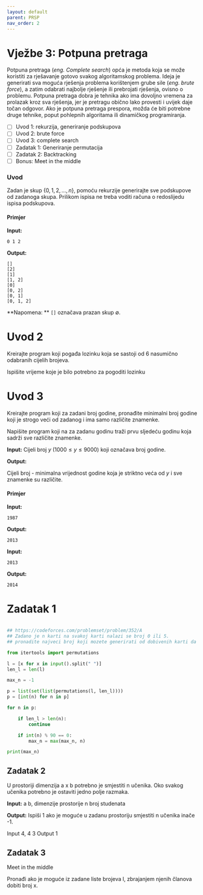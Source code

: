 ```yaml
---
layout: default
parent: PRSP
nav_order: 2
---
```


# Vježbe 3: Potpuna pretraga

Potpuna pretraga (*eng. Complete search*) opća je metoda koja se može koristiti za rješavanje gotovo svakog algoritamskog problema. Ideja je generirati sva moguća rješenja problema korištenjem grube sile (*eng. brute force*), a zatim odabrati najbolje rješenje ili prebrojati rješenja, ovisno o problemu.
Potpuna pretraga dobra je tehnika ako ima dovoljno vremena za prolazak kroz sva rješenja, jer je pretragu obično lako provesti i uvijek daje točan odgovor. Ako je potpuna pretraga prespora, možda će biti potrebne druge tehnike, poput pohlepnih algoritama ili dinamičkog programiranja.

- [ ] Uvod 1: rekurzija, generiranje podskupova
- [ ] Uvod 2: brute force
- [ ] Uvod 3: complete search
- [ ] Zadatak 1: Generiranje permutacija
- [ ] Zadatak 2: Backtracking
- [ ] Bonus: Meet in the middle

### Uvod

Zadan je skup $\{0, 1, 2, ..., n\}$, pomoću rekurzije generirajte sve podskupove od zadanoga skupa.
Prilikom ispisa ne treba voditi računa o redoslijedu ispisa podskupova.

#### Primjer

**Input:**
```
0 1 2
```

**Output:**
```
[]
[2]
[1]
[1, 2]
[0]
[0, 2]
[0, 1]
[0, 1, 2]
```

**Napomena: ** `[]` označava prazan skup $\emptyset$.

# Uvod 2

Kreirajte program koji pogađa lozinku koja se sastoji od 6 nasumično odabranih cijelih brojeva.

Ispišite vrijeme koje je bilo potrebno za pogoditi lozinku

# Uvod 3

Kreirajte program koji za zadani broj godine, pronađite minimalni broj godine koji je strogo veći od zadanog i ima samo različite znamenke.

Napišite program koji na za zadanu godinu traži prvu sljedeću godinu koja sadrži sve različite znamenke.


**Input:**
Cijeli broj $y$ $(1000 ≤ y ≤ 9000)$ koji označava broj godine.

**Output:**

Cijeli broj - minimalna vrijednost godine koja je striktno veća od $y$ i sve znamenke su različite.

#### Primjer

**Input:**
```
1987
```
**Output:**
```
2013
```

**Input:**
```
2013
```
**Output:**
```
2014
```

# Zadatak 1

``` python

## https://codeforces.com/problemset/problem/352/A
## Zadano je n karti na svakoj karti nalazi se broj 0 ili 5. 
## pronadite najveci broj koji mozete generirati od dobivenih karti da je djeljiv sa 90.

from itertools import permutations

l = [x for x in input().split(" ")]
len_l = len(l)

max_n = -1

p = list(set(list(permutations(l, len_l))))
p = [int(n) for n in p]

for n in p:

    if len_l > len(n):
        continue

    if int(n) % 90 == 0:
        max_n = max(max_n, n)

print(max_n)
```

## Zadatak 2

U prostoriji dimenzija a x b potrebno je smjestiti n učenika. Oko svakog učenika potrebno je ostaviti jedno polje razmaka.

**Input:**
a b, dimenzije prostorije
n broj studenata

**Output:**
Ispiši 1 ako je moguće u zadanu prostoriju smjestiti n učenika inače -1.


Input
4, 4
3
Output
1

## Zadatak 3

Meet in the middle

Pronađi ako je moguće iz zadane liste brojeva l, zbrajanjem njenih članova dobiti broj x.